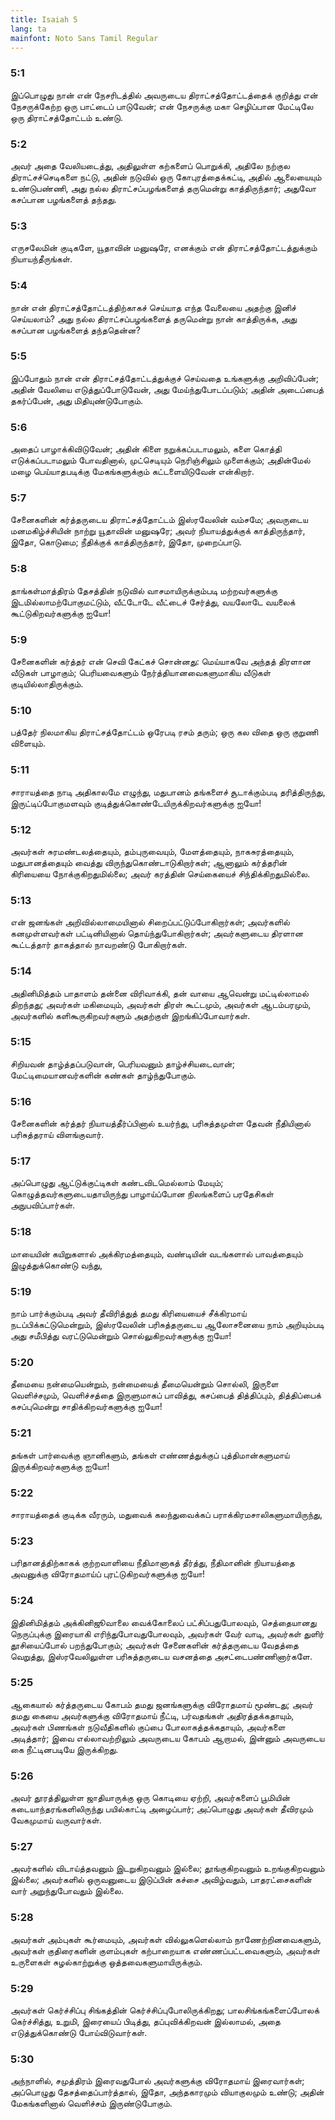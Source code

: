 ```yaml
---
title: Isaiah 5
lang: ta
mainfont: Noto Sans Tamil Regular
---
```


###  5:1

இப்பொழுது நான் என் நேசரிடத்தில் அவருடைய திராட்சத்தோட்டத்தைக் குறித்து என் நேசருக்கேற்ற ஒரு பாட்டைப் பாடுவேன்; என் நேசருக்கு மகா செழிப்பான மேட்டிலே ஒரு திராட்சத்தோட்டம் உண்டு.

###  5:2

அவர் அதை வேலியடைத்து, அதிலுள்ள கற்களைப் பொறுக்கி, அதிலே நற்குல திராட்சச்செடிகளை நட்டு, அதின் நடுவில் ஒரு கோபுரத்தைக்கட்டி, அதில் ஆலையையும் உண்டுபண்ணி, அது நல்ல திராட்சப்பழங்களைத் தருமென்று காத்திருந்தார்; அதுவோ கசப்பான பழங்களைத் தந்தது.

###  5:3

எருசலேமின் குடிகளே, யூதாவின் மனுஷரே, எனக்கும் என் திராட்சத்தோட்டத்துக்கும் நியாயந்தீருங்கள்.

###  5:4

நான் என் திராட்சத்தோட்டத்திற்காகச் செய்யாத எந்த வேலையை அதற்கு இனிச் செய்யலாம்? அது நல்ல திராட்சப்பழங்களைத் தருமென்று நான் காத்திருக்க, அது கசப்பான பழங்களைத் தந்ததென்ன?

###  5:5

இப்போதும் நான் என் திராட்சத்தோட்டத்துக்குச் செய்வதை உங்களுக்கு அறிவிப்பேன்; அதின் வேலியை எடுத்துப்போடுவேன், அது மேய்ந்துபோடப்படும்; அதின் அடைப்பைத் தகர்ப்பேன், அது மிதியுண்டுபோகும்.

###  5:6

அதைப் பாழாக்கிவிடுவேன்; அதின் கிளை நறுக்கப்படாமலும், களை கொத்தி எடுக்கப்படாமலும் போவதினால், முட்செடியும் நெரிஞ்சிலும் முளைக்கும்; அதின்மேல் மழை பெய்யாதபடிக்கு மேகங்களுக்கும் கட்டளையிடுவேன் என்கிறார்.

###  5:7

சேனைகளின் கர்த்தருடைய திராட்சத்தோட்டம் இஸ்ரவேலின் வம்சமே; அவருடைய மனமகிழ்ச்சியின் நாற்று யூதாவின் மனுஷரே; அவர் நியாயத்துக்குக் காத்திருந்தார், இதோ, கொடுமை; நீதிக்குக் காத்திருந்தார், இதோ, முறைப்பாடு.

###  5:8

தாங்கள்மாத்திரம் தேசத்தின் நடுவில் வாசமாயிருக்கும்படி மற்றவர்களுக்கு இடமில்லாமற்போகுமட்டும், வீட்டோடே வீட்டைச் சேர்த்து, வயலோடே வயலைக் கூட்டுகிறவர்களுக்கு ஐயோ!

###  5:9

சேனைகளின் கர்த்தர் என் செவி கேட்கச் சொன்னது: மெய்யாகவே அந்தத் திரளான வீடுகள் பாழாகும்; பெரியவைகளும் நேர்த்தியானவைகளுமாகிய வீடுகள் குடியில்லாதிருக்கும்.

###  5:10

பத்தேர் நிலமாகிய திராட்சத்தோட்டம் ஒரேபடி ரசம் தரும்; ஒரு கல விதை ஒரு குறுணி விளையும்.

###  5:11

சாராயத்தை நாடி அதிகாலமே எழுந்து, மதுபானம் தங்களைச் சூடாக்கும்படி தரித்திருந்து, இருட்டிப்போகுமளவும் குடித்துக்கொண்டேயிருக்கிறவர்களுக்கு ஐயோ!

###  5:12

அவர்கள் சுரமண்டலத்தையும், தம்புருவையும், மேளத்தையும், நாகசுரத்தையும், மதுபானத்தையும் வைத்து விருந்துகொண்டாடுகிறார்கள்; ஆனாலும் கர்த்தரின் கிரியையை நோக்குகிறதுமில்லை; அவர் கரத்தின் செய்கையைச் சிந்திக்கிறதுமில்லை.

###  5:13

என் ஜனங்கள் அறிவில்லாமையினால் சிறைப்பட்டுப்போகிறார்கள்; அவர்களில் கனமுள்ளவர்கள் பட்டினியினால் தொய்ந்துபோகிறார்கள்; அவர்களுடைய திரளான கூட்டத்தார் தாகத்தால் நாவறண்டு போகிறார்கள்.

###  5:14

அதினிமித்தம் பாதாளம் தன்னை விரிவாக்கி, தன் வாயை ஆவென்று மட்டில்லாமல் திறந்தது; அவர்கள் மகிமையும், அவர்கள் திரள் கூட்டமும், அவர்கள் ஆடம்பரமும், அவர்களில் களிகூருகிறவர்களும் அதற்குள் இறங்கிப்போவார்கள்.

###  5:15

சிறியவன் தாழ்த்தப்படுவான், பெரியவனும் தாழ்ச்சியடைவான்; மேட்டிமையானவர்களின் கண்கள் தாழ்ந்துபோகும்.

###  5:16

சேனைகளின் கர்த்தர் நியாயத்தீர்ப்பினால் உயர்ந்து, பரிசுத்தமுள்ள தேவன் நீதியினால் பரிசுத்தராய் விளங்குவார்.

###  5:17

அப்பொழுது ஆட்டுக்குட்டிகள் கண்டவிடமெல்லாம் மேயும்; கொழுத்தவர்களுடையதாயிருந்து பாழாய்ப்போன நிலங்களைப் பரதேசிகள் அநுபவிப்பார்கள்.

###  5:18

மாயையின் கயிறுகளால் அக்கிரமத்தையும், வண்டியின் வடங்களால் பாவத்தையும் இழுத்துக்கொண்டு வந்து,

###  5:19

நாம் பார்க்கும்படி அவர் தீவிரித்துத் தமது கிரியையைச் சீக்கிரமாய் நடப்பிக்கட்டுமென்றும், இஸ்ரவேலின் பரிசுத்தருடைய ஆலோசனையை நாம் அறியும்படி அது சமீபித்து வரட்டுமென்றும் சொல்லுகிறவர்களுக்கு ஐயோ!

###  5:20

தீமையை நன்மையென்றும், நன்மையைத் தீமையென்றும் சொல்லி, இருளை வெளிச்சமும், வெளிச்சத்தை இருளுமாகப் பாவித்து, கசப்பைத் தித்திப்பும், தித்திப்பைக் கசப்புமென்று சாதிக்கிறவர்களுக்கு ஐயோ!

###  5:21

தங்கள் பார்வைக்கு ஞானிகளும், தங்கள் எண்ணத்துக்குப் புத்திமான்களுமாய் இருக்கிறவர்களுக்கு ஐயோ!

###  5:22

சாராயத்தைக் குடிக்க வீரரும், மதுவைக் கலந்துவைக்கப் பராக்கிரமசாலிகளுமாயிருந்து,

###  5:23

பரிதானத்திற்காகக் குற்றவாளியை நீதிமானாகத் தீர்த்து, நீதிமானின் நியாயத்தை அவனுக்கு விரோதமாய்ப் புரட்டுகிறவர்களுக்கு ஐயோ!

###  5:24

இதினிமித்தம் அக்கினிஜூவாலை வைக்கோலைப் பட்சிப்பதுபோலவும், செத்தையானது நெருப்புக்கு இரையாகி எரிந்துபோவதுபோலவும், அவர்கள் வேர் வாடி, அவர்கள் துளிர் தூசியைப்போல் பறந்துபோகும்; அவர்கள் சேனைகளின் கர்த்தருடைய வேதத்தை வெறுத்து, இஸ்ரவேலிலுள்ள பரிசுத்தருடைய வசனத்தை அசட்டைபண்ணினார்களே.

###  5:25

ஆகையால் கர்த்தருடைய கோபம் தமது ஜனங்களுக்கு விரோதமாய் மூண்டது; அவர் தமது கையை அவர்களுக்கு விரோதமாய் நீட்டி, பர்வதங்கள் அதிரத்தக்கதாயும், அவர்கள் பிணங்கள் நடுவீதிகளில் குப்பை போலாகத்தக்கதாயும், அவர்களை அடித்தார்; இவை எல்லாவற்றிலும் அவருடைய கோபம் ஆறாமல், இன்னும் அவருடைய கை நீட்டினபடியே இருக்கிறது.

###  5:26

அவர் தூரத்திலுள்ள ஜாதியாருக்கு ஒரு கொடியை ஏற்றி, அவர்களைப் பூமியின் கடையாந்தரங்களிலிருந்து பயில்காட்டி அழைப்பார்; அப்பொழுது அவர்கள் தீவிரமும் வேகமுமாய் வருவார்கள்.

###  5:27

அவர்களில் விடாய்த்தவனும் இடறுகிறவனும் இல்லை; தூங்குகிறவனும் உறங்குகிறவனும் இல்லை; அவர்களில் ஒருவனுடைய இடுப்பின் கச்சை அவிழ்வதும், பாதரட்சைகளின் வார் அறுந்துபோவதும் இல்லை.

###  5:28

அவர்கள் அம்புகள் கூர்மையும், அவர்கள் வில்லுகளெல்லாம் நாணேற்றினவைகளும், அவர்கள் குதிரைகளின் குளம்புகள் கற்பாறையாக எண்ணப்பட்டவைகளும், அவர்கள் உருளைகள் சுழல்காற்றுக்கு ஒத்தவைகளுமாயிருக்கும்.

###  5:29

அவர்கள் கெர்ச்சிப்பு சிங்கத்தின் கெர்ச்சிப்புபோலிருக்கிறது; பாலசிங்கங்களைப்போலக் கெர்ச்சித்து, உறுமி, இரையைப் பிடித்து, தப்புவிக்கிறவன் இல்லாமல், அதை எடுத்துக்கொண்டு போய்விடுவார்கள்.

###  5:30

அந்நாளில், சமுத்திரம் இரைவதுபோல் அவர்களுக்கு விரோதமாய் இரைவார்கள்; அப்பொழுது தேசத்தைப்பார்த்தால், இதோ, அந்தகாரமும் வியாகுலமும் உண்டு; அதின் மேகங்களினால் வெளிச்சம் இருண்டுபோகும்.

